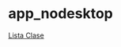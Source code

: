 # app_nodesktop

[Lista Clase](https://docs.google.com/spreadsheets/d/1wR7xdlQIhqT0iQ-TpZw_Xwai7LDRrYSrY8XyZFjdAww/edit?usp=sharing)
